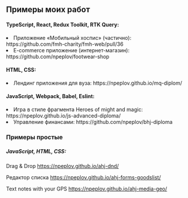 ## Примеры моих работ

#### TypeScript, React, Redux Toolkit, RTK Query:
<li>Приложение «Мобильный хоспис» (частично): https://github.com/fmh-charity/fmh-web/pull/36</li>
<li>E-commerce приложение (интернет-магазин): https://github.com/npeplov/footwear-shop</li>

#### HTML, CSS:
<li>Лендинг приложения для вуза: https://npeplov.github.io/mq-diplom/</li>

#### JavaScript, Webpack, Babel, Eslint:

<li> Игра в стиле фрагмента Heroes of might and magic: https://npeplov.github.io/js-advanced-diploma/</li>

<li>Управление финансами: https://github.com/npeplov/bhj-diploma</li>

### Примеры простые
##### JavaScript, HTML, CSS:

Drag & Drop
https://npeplov.github.io/ahj-dnd/

Редактор списка
https://npeplov.github.io/ahj-forms-goodslist/

Text notes with your GPS
https://npeplov.github.io/ahj-media-geo/

<!-- ![Codewars Rank](https://www.codewars.com/users/npeplov/badges/large) -->
